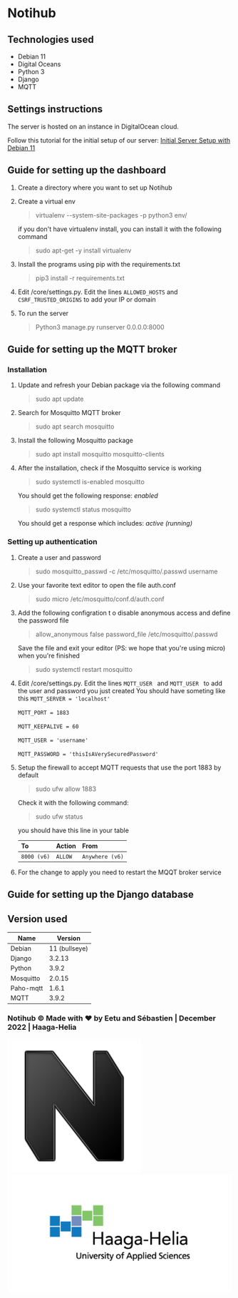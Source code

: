 # Notihub

## Technologies used

- Debian 11
- Digital Oceans
- Python 3
- Django
- MQTT




## Settings instructions
The server is hosted on an instance in DigitalOcean cloud. 

Follow this tutorial for the initial setup of our server: [Initial Server Setup with Debian 11](https://www.digitalocean.com/community/tutorials/initial-server-setup-with-debian-11)


## Guide for setting up the dashboard
1. Create a directory where you want to set up Notihub
2. Create a virtual env 
    >virtualenv --system-site-packages -p python3 env/

    if you don't have virtualenv install, you can install it with the following command 

    >sudo apt-get -y install virtualenv
3. Install the programs using pip with the requirements.txt
    >pip3 install -r requirements.txt
4. Edit /core/settings.py. Edit the lines `ALLOWED_HOSTS` and `CSRF_TRUSTED_ORIGINS` to add your IP or domain
5. To run the server
    >Python3 manage.py runserver 0.0.0.0:8000

## Guide for setting up the MQTT broker
### Installation
1. Update and refresh your Debian package via the following command
    >sudo apt update
2. Search for Mosquitto MQTT broker
    >sudo apt search mosquitto
3. Install the following Mosquitto package
    >sudo apt install mosquitto mosquitto-clients
4. After the installation, check if the Mosquitto service is working
    >sudo systemctl is-enabled mosquitto

    You should get the following response: _enabled_
    >sudo systemctl status mosquitto

    You should get a response which includes: _active (running)_
### Setting up authentication
1. Create a user and password
    >sudo mosquitto_passwd -c /etc/mosquitto/.passwd username
2. Use your favorite text editor to open the file auth.conf
    >sudo micro /etc/mosquitto/conf.d/auth.conf
3. Add the following configration t o disable anonymous access and define the password file
    >allow_anonymous false
    password_file /etc/mosquitto/.passwd
    
    Save  the file and exit your editor (PS: we hope that you're using micro) when you're finished
    >sudo systemctl restart mosquitto
4. Edit /core/settings.py. Edit the lines `MQTT_USER ` and `MQTT_USER ` to add the user and password you just created
You should have someting like this
    `MQTT_SERVER = 'localhost'`

    `MQTT_PORT = 1883`

    `MQTT_KEEPALIVE = 60`

    `MQTT_USER = 'username'`

    `MQTT_PASSWORD = 'thisIsAVerySecuredPassword'`
5. Setup the firewall to accept MQTT requests that use the port 1883 by default
    >sudo ufw allow 1883

    Check it with the following command:
    >sudo ufw status

    you should have this line in your table

    
    | To | Action | From |
    | ----------- | ----------- | ----------- |
    |`8000 (v6)` | `ALLOW`      | `Anywhere (v6)` 

6. For the change to apply you need to restart the MQQT broker service

## Guide for setting up the Django database


## Version used

| Name | Version |
| ----------- | ----------- |
| Debian | 11 (bullseye) |
| Django | 3.2.13 |
| Python | 3.9.2 |
| Mosquitto | 2.0.15|
| Paho-mqtt | 1.6.1 |
| MQTT | 3.9.2 |


### Notihub © Made with ❤️ by Eetu and Sébastien | December 2022 | Haaga-Helia

![Logo Notihub](./docs/Notihub_logo.png)
![Logo Haaga-Helia](./docs/HH_logo.png)
 